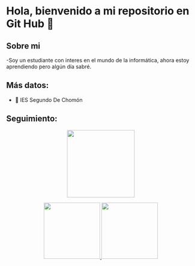 <h1 aling="center">Hola, bienvenido a mi repositorio en Git Hub 👋</h1>

<h2>Sobre mi</h2>

-Soy un estudiante con interes en el mundo de la informática, ahora estoy aprendiendo pero algún día sabré.

<h2>Más datos:</h2>

- 🏫 IES Segundo De Chomón


<h2>Seguimiento: </h2>

<p align="center">
<a href="https://github.com/marcosremon">
  <img height="180em" src="https://github-readme-stats-eight-theta.vercel.app/api?username=Osc57&show_icons=true&theme=algolia&include_all_commits=true&count_private=true"/>
 
</p>
<p>
<p align= "center">
  <img height= "150" src="https://github-readme-stats.vercel.app/api?username=Osc57&theme=react&show_icons=true&include_all_commits=true" />
  <img height= "150" src="https://github-readme-stats.vercel.app/api/top-langs/?username=Osc57&theme=react&layout=compact" />
</p>


